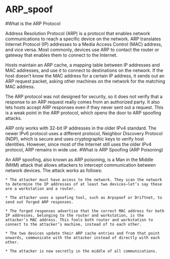 # ARP_spoof
#What is the ARP Protocol

Address Resolution Protocol (ARP) is a protocol that enables network communications to reach a specific device on the network. ARP translates Internet Protocol (IP) addresses to a Media Access Control (MAC) address, and vice versa. Most commonly, devices use ARP to contact the router or gateway that enables them to connect to the Internet.

Hosts maintain an ARP cache, a mapping table between IP addresses and MAC addresses, and use it to connect to destinations on the network. If the host doesn’t know the MAC address for a certain IP address, it sends out an ARP request packet, asking other machines on the network for the matching MAC address. 

The ARP protocol was not designed for security, so it does not verify that a response to an ARP request really comes from an authorized party. It also lets hosts accept ARP responses even if they never sent out a request. This is a weak point in the ARP protocol, which opens the door to ARP spoofing attacks.

ARP only works with 32-bit IP addresses in the older IPv4 standard. The newer IPv6 protocol uses a different protocol, Neighbor Discovery Protocol (NDP), which is secure and uses cryptographic keys to verify host identities. However, since most of the Internet still uses the older IPv4 protocol, ARP remains in wide use.
#What is ARP Spoofing (ARP Poisoning)

An ARP spoofing, also known as ARP poisoning, is a Man in the Middle (MitM) attack that allows attackers to intercept communication between network devices. The attack works as follows:

    * The attacker must have access to the network. They scan the network to determine the IP addresses of at least two devices⁠—let’s say these are a workstation and a router. 
    
    * The attacker uses a spoofing tool, such as Arpspoof or Driftnet, to send out forged ARP responses. 
    
    * The forged responses advertise that the correct MAC address for both IP addresses, belonging to the router and workstation, is the attacker’s MAC address. This fools both router and workstation to connect to the attacker’s machine, instead of to each other.
    
    * The two devices update their ARP cache entries and from that point onwards, communicate with the attacker instead of directly with each other.
    
    * The attacker is now secretly in the middle of all communications.
